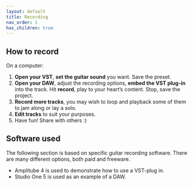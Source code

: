 ```yaml
---
layout: default
title: Recording
nav_order: 1
has_children: true
---
```


## **How to record**

On a computer:

1. **Open your VST**, **set the guitar sound** you want. Save the preset.
2. **Open your DAW**, adjust the recording options, **embed the VST plug-in** into the track. Hit **record**, play to your heart’s content. Stop, save the project.
3. **Record more tracks**, you may wish to loop and playback some of them to jam along or lay a solo. 
4. **Edit tracks** to suit your purposes. 
5. Have fun! Share with others :)
   

## **Software used**

The following section is based on specific guitar recording software. There are many different options, both paid and freeware.

* Amplitube 4 is used to demonstrate how to use a VST-plug in.  
* Studio One 5 is used as an example of a DAW.